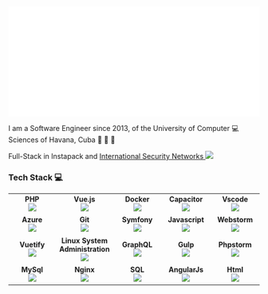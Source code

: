<!-- Working GIF -->
<img src="https://github.com/BURNING-SOLUTIONS/reeveng/blob/master/svg.svg" alt="dev_object" align="center" width="1000" height="220"/> 
 <br> 
<p>I am a Software Engineer since 2013, of the University of Computer 💻 Sciences of Havana, Cuba 💪 🧑‍ 💪</p>
<p>Full-Stack in Instapack and <a href="https://isnsecurity.com/">International Security Networks <img src="https://media.giphy.com/media/WUlplcMpOCEmTGBtBW/giphy.gif" width="40"></a>

### Tech Stack :computer:
<table>
<tbody>
 <tr>
   <td align="center" width="20%">
   <span><b><center>PHP</center></b></span> 
   <img height=60px src="https://seeklogo.com/images/P/php-logo-ADE513E748-seeklogo.com.png"> 
   </td>

   <td align="center" width="20%">
   <span><b><center>Vue.js</center></b></span> 
   <img height=60px src="https://seeklogo.com/images/V/vuejs-logo-17D586B587-seeklogo.com.png"> 
   </td>

   <td align="center" width="20%">
   <span><b><center>Docker</center></b></span> 
   <img height=60px src="https://encrypted-tbn0.gstatic.com/images?q=tbn%3AANd9GcTApU_6Eg4oWx3NMhLifHmNEkxjeMxfd3oGUA&usqp=CAU"> 
   </td>
   
   <td align="center" width="20%">
   <span><b><center>Capacitor</center></b></span> 
   <img height=65px src="https://seeklogo.com/images/C/capacitor-logo-DF3634DD70-seeklogo.com.png"> 
   </td>
   
   <td align="center" width="20%">
   <span><b><center>Vscode</center></b></span> 
   <img height=65px src="https://seeklogo.com/images/V/visual-studio-code-logo-284BC24C39-seeklogo.com.png"> 
   </td>
</tr>


<tr>
   <td align="center" width="20%">
   <span><b><center>Azure</center></b></span> 
   <img height=65px src="https://seeklogo.com/images/M/microsoft-azure-logo-85055C44BE-seeklogo.com.png"> 
   </td>

   <td align="center" width="20%">
   <span><b><center>Git</center></b></span> 
   <img height=65px src="https://git-scm.com/images/logos/downloads/Git-Logo-2Color.png"> 
   </td>

   <td align="center" width="20%">
   <span><b><center>Symfony</center></b></span> 
   <img height=65px src="https://seeklogo.com/images/S/symfony-logo-AA34C8FC16-seeklogo.com.png"> 
   </td>

   <td align="center" width="20%">
   <span><b><center>Javascript</center></b></span> 
   <img height=65px src="https://seeklogo.com/images/J/javascript-js-logo-2949701702-seeklogo.com.png"> 
   </td>
   
   <td align="center" width="20%">
   <span><b><center>Webstorm</center></b></span> 
   <img height=65px src="https://seeklogo.com/images/W/webstorm-logo-691E749F21-seeklogo.com.png"> 
   </td>
   
   </tr>

   <tr>
   
   <td align="center" width="20%">
   <span><b><center>Vuetify</center></b></span> 
   <img height=65px src="https://seeklogo.com/images/V/vuetify-logo-3BCF73C928-seeklogo.com.png"> 
   </td>

   <td align="center" width="20%">
   <span><b><center>Linux System Administration</center></b></span> 
   <img height=65px src="https://upload.wikimedia.org/wikipedia/commons/a/af/Tux.png"> 
   </td>

   <td align="center" width="20%">
   <span><b><center>GraphQL</center></b></span> 
   <img height=65px src="https://seeklogo.com/images/G/graphql-logo-97CBBB6D51-seeklogo.com.png">
   </td>

   <td align="center" width="20%">
   <span><b><center>Gulp</center></b></span> 
   <img height=65px src="https://seeklogo.com/images/G/gulp-logo-415632861B-seeklogo.com.png"> 
   </td>
   
   <td align="center" width="20%">
   <span><b><center>Phpstorm</center></b></span> 
   <img height=65px src="https://seeklogo.com/images/P/phpstorm-logo-220B633CDA-seeklogo.com.png"> 
   </td>
   
</tr>

<tr>
   <td align="center" width="20%">
   <span><b><center>MySql</center></b></span> 
   <img height=65px src="https://seeklogo.com/images/M/mysql-logo-B047FB7790-seeklogo.com.png"> 
   </td>

   <td align="center" width="20%">
   <span><b><center>Nginx</center></b></span> 
   <img height=65px src="http://www.myiconfinder.com/uploads/iconsets/256-256-cf2ed3956a3a1484f83ed20d7e987f21.png"> 
   </td>

   <td align="center" width="20%">
   <span><b><center>SQL</center></b></span> 
   <img height=65px src="https://i0.wp.com/www.complexsql.com/wp-content/uploads/2017/01/sql-logo.jpg?ssl=1"> 
   </td>

   <td align="center" width="20%">
   <span><b><center>AngularJs</center></b></span> 
   <img height=65px src="https://seeklogo.com/images/A/angular-js-logo-BEDAA295A8-seeklogo.com.png"> 
   </td>
   
   <td align="center" width="20%">
   <span><b><center>Html</center></b></span> 
   <img height=65px src="https://seeklogo.com/images/H/html5-logo-EF92D240D7-seeklogo.com.png"> 
   </td>
   
</tr>

</tbody>
</table>
